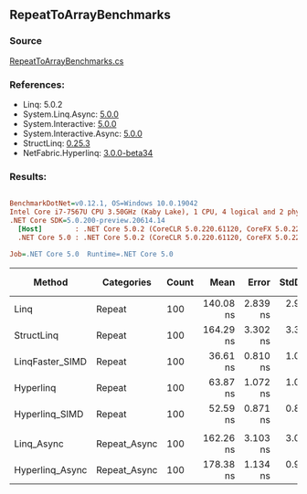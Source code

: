 ﻿## RepeatToArrayBenchmarks

### Source
[RepeatToArrayBenchmarks.cs](../NetFabric.Hyperlinq.Benchmarks/Benchmarks/RepeatToArrayBenchmarks.cs)

### References:
- Linq: 5.0.2
- System.Linq.Async: [5.0.0](https://www.nuget.org/packages/System.Linq.Async/5.0.0)
- System.Interactive: [5.0.0](https://www.nuget.org/packages/System.Interactive/5.0.0)
- System.Interactive.Async: [5.0.0](https://www.nuget.org/packages/System.Interactive.Async/5.0.0)
- StructLinq: [0.25.3](https://www.nuget.org/packages/StructLinq/0.25.3)
- NetFabric.Hyperlinq: [3.0.0-beta34](https://www.nuget.org/packages/NetFabric.Hyperlinq/3.0.0-beta34)

### Results:
``` ini

BenchmarkDotNet=v0.12.1, OS=Windows 10.0.19042
Intel Core i7-7567U CPU 3.50GHz (Kaby Lake), 1 CPU, 4 logical and 2 physical cores
.NET Core SDK=5.0.200-preview.20614.14
  [Host]        : .NET Core 5.0.2 (CoreCLR 5.0.220.61120, CoreFX 5.0.220.61120), X64 RyuJIT
  .NET Core 5.0 : .NET Core 5.0.2 (CoreCLR 5.0.220.61120, CoreFX 5.0.220.61120), X64 RyuJIT

Job=.NET Core 5.0  Runtime=.NET Core 5.0  

```
|          Method |   Categories | Count |      Mean |    Error |   StdDev | Ratio | RatioSD |  Gen 0 | Gen 1 | Gen 2 | Allocated |
|---------------- |------------- |------ |----------:|---------:|---------:|------:|--------:|-------:|------:|------:|----------:|
|            Linq |       Repeat |   100 | 140.08 ns | 2.839 ns | 2.915 ns |  1.00 |    0.00 | 0.2179 |     - |     - |     456 B |
|      StructLinq |       Repeat |   100 | 164.29 ns | 3.302 ns | 3.391 ns |  1.17 |    0.03 | 0.2141 |     - |     - |     448 B |
| LinqFaster_SIMD |       Repeat |   100 |  36.61 ns | 0.810 ns | 1.053 ns |  0.26 |    0.01 | 0.2027 |     - |     - |     424 B |
|       Hyperlinq |       Repeat |   100 |  63.87 ns | 1.072 ns | 1.053 ns |  0.46 |    0.01 | 0.2027 |     - |     - |     424 B |
|  Hyperlinq_SIMD |       Repeat |   100 |  52.59 ns | 0.871 ns | 0.815 ns |  0.38 |    0.01 | 0.2027 |     - |     - |     424 B |
|                 |              |       |           |          |          |       |         |        |       |       |           |
|      Linq_Async | Repeat_Async |   100 | 162.26 ns | 3.103 ns | 3.048 ns |  1.00 |    0.00 | 0.2255 |     - |     - |     472 B |
| Hyperlinq_Async | Repeat_Async |   100 | 178.38 ns | 1.134 ns | 0.947 ns |  1.10 |    0.02 | 0.2027 |     - |     - |     424 B |
